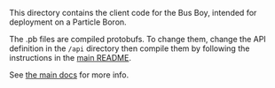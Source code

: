 This directory contains the client code for the Bus Boy, intended for deployment
on a Particle Boron.

The .pb files are compiled protobufs. To change them, change the API definition
in the `/api` directory then compile them by following the instructions in the
[main README](/README.md).

See [the main docs](../docs/index.md) for more info.
